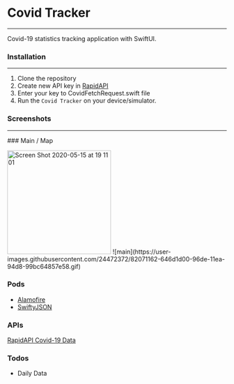 # Covid Tracker
----

Covid-19 statistics tracking application with SwiftUI.

### Installation
----
1. Clone the repository
2. Create new API key in [RapidAPI](https://rapidapi.com/Gramzivi/api/covid-19-data) 
3. Enter your key to CovidFetchRequest.swift file
4. Run the `Covid Tracker` on your device/simulator.

### Screenshots
----
### Main / Map


<img width="238" alt="Screen Shot 2020-05-15 at 19 11 01" src="https://user-images.githubusercontent.com/24472372/82072144-d72ac800-96df-11ea-8464-9a399cc72e04.png">
![main](https://user-images.githubusercontent.com/24472372/82071162-646d1d00-96de-11ea-94d8-99bc64857e58.gif)


### Pods

* [Alamofire](https://github.com/Alamofire/Alamofire)
* [SwiftyJSON](https://github.com/SwiftyJSON/SwiftyJSON)

### APIs

[RapidAPI Covid-19 Data](https://rapidapi.com/Gramzivi/api/covid-19-data)

### Todos

 - Daily Data

